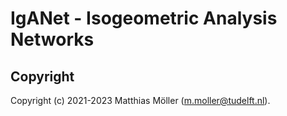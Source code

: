 # IgANet - Isogeometric Analysis Networks

## Copyright

Copyright (c) 2021-2023 Matthias Möller (m.moller@tudelft.nl).

